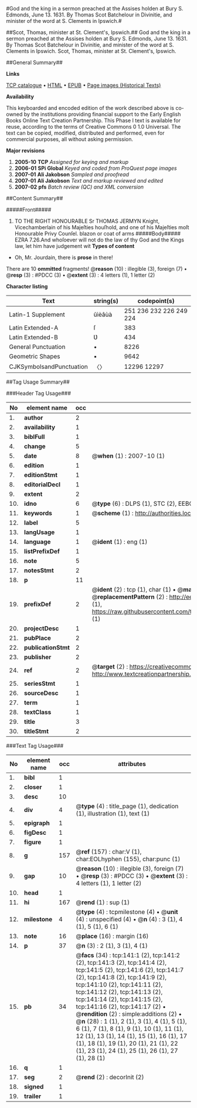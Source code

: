 #God and the king in a sermon preached at the Assises holden at Bury S. Edmonds, June 13. 1631. By Thomas Scot Batchelour in Divinitie, and minister of the word at S. Clements in Ipswich.#

##Scot, Thomas, minister at St. Clement's, Ipswich.##
God and the king in a sermon preached at the Assises holden at Bury S. Edmonds, June 13. 1631. By Thomas Scot Batchelour in Divinitie, and minister of the word at S. Clements in Ipswich.
Scot, Thomas, minister at St. Clement's, Ipswich.

##General Summary##

**Links**

[TCP catalogue](http://www.ota.ox.ac.uk/tcp/)  • 
[HTML](http://tei.it.ox.ac.uk/tcp/Texts-HTML/free/A11/A11626.html)  • 
[EPUB](http://tei.it.ox.ac.uk/tcp/Texts-EPUB/free/A11/A11626.epub) • 
[Page images (Historical Texts)](https://data.historicaltexts.jisc.ac.uk/view?pubId=eebo-99835909e&pageId=eebo-99835909e-141-1)

**Availability**

This keyboarded and encoded edition of the
	       work described above is co-owned by the institutions
	       providing financial support to the Early English Books
	       Online Text Creation Partnership. This Phase I text is
	       available for reuse, according to the terms of Creative
	       Commons 0 1.0 Universal. The text can be copied,
	       modified, distributed and performed, even for
	       commercial purposes, all without asking permission.

**Major revisions**

1. __2005-10__ __TCP__ *Assigned for keying and markup*
1. __2006-01__ __SPi Global__ *Keyed and coded from ProQuest page images*
1. __2007-01__ __Ali Jakobson__ *Sampled and proofread*
1. __2007-01__ __Ali Jakobson__ *Text and markup reviewed and edited*
1. __2007-02__ __pfs__ *Batch review (QC) and XML conversion*

##Content Summary##

#####Front#####

1. TO THE RIGHT HONOURABLE Sr THOMAS JERMYN Knight, Vicechamberlain of his Majeſties houſhold, and one of his Majeſties moſt Honourable Privy Counſel.
blazon or coat of arms
#####Body#####
EZRA 7.26.And whoſoever will not do the law of thy God and the Kings law, let him have judgement wit
**Types of content**

  * Oh, Mr. Jourdain, there is **prose** in there!

There are 10 **ommitted** fragments! 
 @__reason__ (10) : illegible (3), foreign (7)  •  @__resp__ (3) : #PDCC (3)  •  @__extent__ (3) : 4 letters (1), 1 letter (2)

**Character listing**


|Text|string(s)|codepoint(s)|
|---|---|---|
|Latin-1 Supplement|ûìèâùà|251 236 232 226 249 224|
|Latin Extended-A|ſ|383|
|Latin Extended-B|Ʋ|434|
|General Punctuation|•|8226|
|Geometric Shapes|▪|9642|
|CJKSymbolsandPunctuation|〈〉|12296 12297|

##Tag Usage Summary##

###Header Tag Usage###

|No|element name|occ|attributes|
|---|---|---|---|
|1.|__author__|2||
|2.|__availability__|1||
|3.|__biblFull__|1||
|4.|__change__|5||
|5.|__date__|8| @__when__ (1) : 2007-10 (1)|
|6.|__edition__|1||
|7.|__editionStmt__|1||
|8.|__editorialDecl__|1||
|9.|__extent__|2||
|10.|__idno__|6| @__type__ (6) : DLPS (1), STC (2), EEBO-CITATION (1), PROQUEST (1), VID (1)|
|11.|__keywords__|1| @__scheme__ (1) : http://authorities.loc.gov/ (1)|
|12.|__label__|5||
|13.|__langUsage__|1||
|14.|__language__|1| @__ident__ (1) : eng (1)|
|15.|__listPrefixDef__|1||
|16.|__note__|5||
|17.|__notesStmt__|2||
|18.|__p__|11||
|19.|__prefixDef__|2| @__ident__ (2) : tcp (1), char (1)  •  @__matchPattern__ (2) : ([0-9\-]+):([0-9IVX]+) (1), (.+) (1)  •  @__replacementPattern__ (2) : http://eebo.chadwyck.com/downloadtiff?vid=$1&page=$2 (1), https://raw.githubusercontent.com/textcreationpartnership/Texts/master/tcpchars.xml#$1 (1)|
|20.|__projectDesc__|1||
|21.|__pubPlace__|2||
|22.|__publicationStmt__|2||
|23.|__publisher__|2||
|24.|__ref__|2| @__target__ (2) : https://creativecommons.org/publicdomain/zero/1.0/ (1), http://www.textcreationpartnership.org/docs/. (1)|
|25.|__seriesStmt__|1||
|26.|__sourceDesc__|1||
|27.|__term__|1||
|28.|__textClass__|1||
|29.|__title__|3||
|30.|__titleStmt__|2||


###Text Tag Usage###

|No|element name|occ|attributes|
|---|---|---|---|
|1.|__bibl__|1||
|2.|__closer__|1||
|3.|__desc__|10||
|4.|__div__|4| @__type__ (4) : title_page (1), dedication (1), illustration (1), text (1)|
|5.|__epigraph__|1||
|6.|__figDesc__|1||
|7.|__figure__|1||
|8.|__g__|157| @__ref__ (157) : char:V (1), char:EOLhyphen (155), char:punc (1)|
|9.|__gap__|10| @__reason__ (10) : illegible (3), foreign (7)  •  @__resp__ (3) : #PDCC (3)  •  @__extent__ (3) : 4 letters (1), 1 letter (2)|
|10.|__head__|1||
|11.|__hi__|167| @__rend__ (1) : sup (1)|
|12.|__milestone__|4| @__type__ (4) : tcpmilestone (4)  •  @__unit__ (4) : unspecified (4)  •  @__n__ (4) : 3 (1), 4 (1), 5 (1), 6 (1)|
|13.|__note__|16| @__place__ (16) : margin (16)|
|14.|__p__|37| @__n__ (3) : 2 (1), 3 (1), 4 (1)|
|15.|__pb__|34| @__facs__ (34) : tcp:141:1 (2), tcp:141:2 (2), tcp:141:3 (2), tcp:141:4 (2), tcp:141:5 (2), tcp:141:6 (2), tcp:141:7 (2), tcp:141:8 (2), tcp:141:9 (2), tcp:141:10 (2), tcp:141:11 (2), tcp:141:12 (2), tcp:141:13 (2), tcp:141:14 (2), tcp:141:15 (2), tcp:141:16 (2), tcp:141:17 (2)  •  @__rendition__ (2) : simple:additions (2)  •  @__n__ (28) : 1 (1), 2 (1), 3 (1), 4 (1), 5 (1), 6 (1), 7 (1), 8 (1), 9 (1), 10 (1), 11 (1), 12 (1), 13 (1), 14 (1), 15 (1), 16 (1), 17 (1), 18 (1), 19 (1), 20 (1), 21 (1), 22 (1), 23 (1), 24 (1), 25 (1), 26 (1), 27 (1), 28 (1)|
|16.|__q__|1||
|17.|__seg__|2| @__rend__ (2) : decorInit (2)|
|18.|__signed__|1||
|19.|__trailer__|1||

